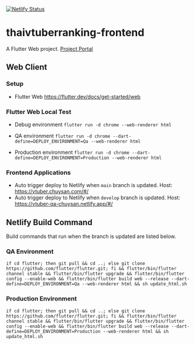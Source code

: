 [![Netlify Status](https://api.netlify.com/api/v1/badges/3f342da2-0855-4157-8aa3-985a78c1bf64/deploy-status)](https://app.netlify.com/sites/vtuber-chuysan/deploys)

# thaivtuberranking-frontend

A Flutter Web project. [Project Portal](https://www.notion.so/Thai-VTuber-Ranking-79d4f27e65214eab9fec4461f83baa77)

## Web Client

### Setup

- Flutter Web https://flutter.dev/docs/get-started/web

### Flutter Web Local Test

- Debug environment
`flutter run -d chrome --web-renderer html`

- QA environment 
 `flutter run -d chrome --dart-define=DEPLOY_ENVIRONMENT=Qa --web-renderer html`

- Production environment
 `flutter run -d chrome --dart-define=DEPLOY_ENVIRONMENT=Production --web-renderer html`

### Frontend Applications
- Auto trigger deploy to Netlify when `main` branch is updated. Host: https://vtuber.chuysan.com/#/
- Auto trigger deploy to Netlify when `develop` branch is updated. Host: https://vtuber-qa-chuysan.netlify.app/#/

## Netlify Build Command

Build commands that run when the branch is updated are listed below.

### QA Environment

```
if cd flutter; then git pull && cd ..; else git clone https://github.com/flutter/flutter.git; fi && flutter/bin/flutter channel stable && flutter/bin/flutter upgrade && flutter/bin/flutter config --enable-web && flutter/bin/flutter build web --release --dart-define=DEPLOY_ENVIRONMENT=Qa --web-renderer html && sh update_html.sh
```

### Production Environment

```
if cd flutter; then git pull && cd ..; else git clone https://github.com/flutter/flutter.git; fi && flutter/bin/flutter channel stable && flutter/bin/flutter upgrade && flutter/bin/flutter config --enable-web && flutter/bin/flutter build web --release --dart-define=DEPLOY_ENVIRONMENT=Production --web-renderer html && sh update_html.sh
```
